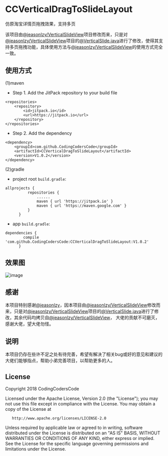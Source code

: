# CCVerticalDragToSlideLayout
仿原淘宝详情页拖拽效果，支持多页

该项目由[@jeasonlzy/VerticalSlideView](https://github.com/jeasonlzy/VerticalSlideView)项目修改而来，只是对[@jeasonlzy/VerticalSlideView](https://github.com/jeasonlzy/VerticalSlideView)项目的[@VerticalSlide.java](https://github.com/jeasonlzy/VerticalSlideView/blob/master/verticalslide/src/main/java/com/lzy/widget/VerticalSlide.java)进行了修改，使得其支持多页拖拽功能，具体使用方法与[@jeasonlzy/VerticalSlideView](https://github.com/jeasonlzy/VerticalSlideView)的使用方式完全一致。

使用方式
---
(1)maven
 
   - Step 1. Add the JitPack repository to your build file
   	
	<repositories>
	  	<repository>
		  	<id>jitpack.io</id>
 		 	<url>https://jitpack.io</url>
 	 	</repository>
  	</repositories> 

	  
   - Step 2. Add the dependency
   	
	<dependency>
		<groupId>com.github.CodingCodersCode</groupId>
		<artifactId>CCVerticalDragToSlideLayout</artifactId>
		<version>V1.0.2</version>
	</dependency> 

  
(2)gradle
  
   - project root `build.gradle`:
   	
	allprojects {
              repositories {
                  ......
                  maven { url 'https://jitpack.io' }
                  maven { url 'https://maven.google.com' }
              }
          }
          
   - app `build.gradle`:
   
   	dependencies {
	        compile 'com.github.CodingCodersCode:CCVerticalDragToSlideLayout:V1.0.2'
	      }
 
效果图
---
![image](https://github.com/CodingCodersCode/CCVerticalDragToSlideLayout/blob/master/screenshot/screenshot.gif)

感谢
---
  
本项目特别感谢[@jeasonlzy](https://github.com/jeasonlzy)，因本项目由[@jeasonlzy/VerticalSlideView](https://github.com/jeasonlzy/VerticalSlideView)修改而来，只是对[@jeasonlzy/VerticalSlideView](https://github.com/jeasonlzy/VerticalSlideView)项目的[@VerticalSlide.java](https://github.com/jeasonlzy/VerticalSlideView/blob/master/verticalslide/src/main/java/com/lzy/widget/VerticalSlide.java)进行了修改，其余代码均拷贝自[@jeasonlzy/VerticalSlideView](https://github.com/jeasonlzy/VerticalSlideView)，
大佬的贡献不可磨灭，感谢大佬，望大佬勿怪。


说明
---
本项目仍存在些许不足之处有待完善，希望有解决了相关bug或好的意见和建议的大佬们能够指点，帮助小弟完善项目，以帮助更多的人。

License
---
Copyright 2018 CodingCodersCode

   Licensed under the Apache License, Version 2.0 (the "License");
   you may not use this file except in compliance with the License.
   You may obtain a copy of the License at

       http://www.apache.org/licenses/LICENSE-2.0

   Unless required by applicable law or agreed to in writing, software
   distributed under the License is distributed on an "AS IS" BASIS,
   WITHOUT WARRANTIES OR CONDITIONS OF ANY KIND, either express or implied.
   See the License for the specific language governing permissions and
   limitations under the License.
